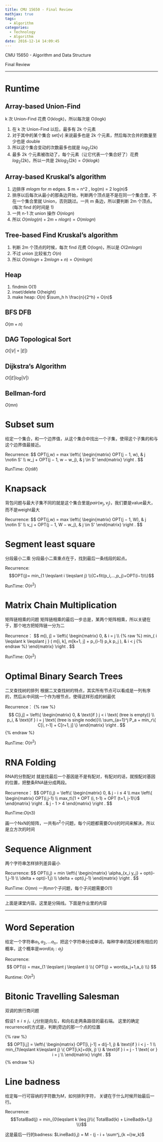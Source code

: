 ```yaml
---
title: CMU 15650 - Final Review 
mathjax: true 
tags:
  - Algorithm
categories:
  - Technology
  - Algorithm
date: 2016-12-14 14:09:45
---
```

CMU 15650 - Algorithm and Data Structure 

Final Review 
<!-- more -->

***

# Runtime

## Array-based Union-Find
k 次 Union-Find 花费 O(klogk)，所以每次是 O(logk)
1. 在 k 次 Union-Find 以后，最多有 2k 个元素
2. 对于其中的某个集合 set[v] 来说最多也是 2k 个元素，然后每次合并的数量至少也是 double
3. 所以这个集合变动的次数最多也就是 $log_2 (2k)$
4. 最多 2k 个元素被改动了，每个元素（让它代表一个集合好了）花费 $log_2 (2k)$，所以一共是 $2k log_2 (2k) = O(klogk)$

## Array-based Kruskal’s algorithm
1. 边排序 $mlogm$ for $m$ edges.
$ m = n^2 , log(m) = 2 log(n)$
2. 排序以后每次从最小的那条边开始，判断两个顶点是不是在同一个集合里，不在一个集合里就 Union，否则跳过。一共 m 条边，所以要判断 2m 个顶点。(每次 find 的时间是 1)
3. 一共 n-1 次 union 操作 $O(nlogn)$
4. 所以 $O(mlog(n) + 2m + nlogn) =O(mlogn)$

##  Tree-based Find Kruskal’s algorithm
1. 判断 2m 个顶点的时候，每次 find 花费 O(logn)，所以是 $O(2mlogn)$
2. 不过 union 比较省力 $O(n)$
3. 所以 $O(mlogn + 2mlogn+ n) =O(mlogn)$

## Heap
1. findmin O(1)
2. inset/delete O(height)
3. make heap: $O(n)$
$\sum_h h \frac{n}{2^h} = O(n)$

## BFS DFB
$O(m+n)$

## DAG Topological Sort
$O(|V|+|E|)$

## Dijkstra’s Algorithm
$O(|E|log|V|)$

## Bellman-ford
$O(mn)$

# Subset sum 
给定一个集合，和一个边界值，从这个集合中找出一个子集，使得这个子集的和与这个边界值最接近。

Recurrence:
$$
OPT(j,w) = max
\left\\{
\begin{matrix}
OPT(j − 1, w), &  j \notin S' \\\\
w_j + OPT(j − 1, w − w_j), & j \in S'
\end{matrix} \right .
$$

RunTime: $O(nW)$

# Knapsack
背包问题与最大子集不同的就是这个集合里是$pair(w_j,v_j)$，我们要是value最大，而不是weight最大

Recurrence:
$$
OPT(j,w) = max
\left\\{
  \begin{matrix}
    OPT(j − 1, W), &  j \notin S' \\\\
    v_j + OPT(j − 1, W − w_j), & j \in S'
  \end{matrix} 
\right .
$$

# Segment least square
分段最小二乘
分段最小二乘重点在于，找到最后一条线段的起点。

Recurrence:
$$OPT(j)= min_{1 \leqslant i \leqslant j} \\{C+fit(p_i,...,p_j)+OPT(i−1)\\}$$

RunTime: $O(n^2)$

# Matrix Chain Multiplication
矩阵链相乘的问题
矩阵链相乘的最后一步总是，某两个矩阵相乘，所以关键在于，那个地方把矩阵链一分为二

Recurrence：
$$
m[i, j] = 
\left\\{
  \begin{matrix}
    0, &  i = j \\\\
    {% raw %}    min_{ i \leqslant k \leqslant j } ( m[i, k], m[k+1, j] + p_{i-1} p_k p_j ), & i < j  {% endraw %}
  \end{matrix} 
\right .
$$

RunTime: $O(n^2)$

# Optimal Binary Search Trees
二叉查找树的排列
根据二叉查找树的特点，其实所有节点可以看成是一列有序的，然后从中间挑一个作为根节点，使得这样形成的树最优

Recurrence：
{% raw %}
$$
C[i,j]  = 
\left\{
\begin{matrix}
0, &  \text{if } j < i \text{ (tree is empty)} \\
p_i, & \text{if } i = j \text{ (tree is single node)}\\
\sum_{a=1}^j P_a + min_r\{ C[i, r-1] + C[r+1, j] \}
\end{matrix} \right .
$$
{% endraw %}

RunTime: $O(n^2)$

# RNA Folding
RNA的分割配对
就是找最后一个基因是不是有配对，有配对的话，就按配对基因的位置，把整条RNA链分成两段。

Recurrence：
$$
OPT(i,j) = 
\left\\{
    \begin{matrix}
        0, & j - i ≤ 4 \\\\
        max
        \left\\{
            \begin{matrix}
                OPT(i,j-1) \\\\
                max_t\\{1 + OPT (i, t-1) + OPT (t+1, j-1)\\}$
            \end{matrix} 
        \right . & j - 1 > 4
    \end{matrix} 
\right .
$$

RunTime:$O(n3)$

画一个NxN的矩阵，一共有$n^2$个问题，每个问题都需要$O(n)$的时间来解决，所以是立方次的时间

# Sequence Alignment
两个字符串怎样排列差异最小

Recurrence:
$$
OPT(i,j) = min
\left\\{
    \begin{matrix}
        \alpha_{x_i y_j} + opt(i-1,j-1) \\\\
        \delta + opt(i-1,j) \\\\
        \delta + opt(i,j-1)
    \end{matrix} 
\right .
$$

RunTime: $O(mn)$ 
一共$mn$个子问题，每个子问题需要$O(1)$

***
上面是课堂内容。这里是分隔线。下面是作业里的内容
***

# Word Seperation
给定一个字符串$a_1, a_2, ... a_n$，把这个字符串分成单词，每种字串的配对都有相应的概率，这个概率是$word(a_i:a_j)$

Recurrence:
$$
OPT(i) = max_{1 \leqslant j \leqslant i} \\{ OPT(j) + word(a_j+1,a_i)  \\}
$$

Runtime: $O(n^2)$

# Bitonic Travelling Salesman
双调的旅行商问题

假设$1 \leqslant i \leqslant j$，$i$,$j$分别是向左，和向右走两条路径的最右端。
这里的确定recurrence的方式是，判断j旁边的那一个点的位置

{% raw %}
$$
OPT[i,j] = 
\left\{
    \begin{matrix}
      OPT[i, j-1] + d(j-1, j)     & \text{if }  i < j - 1 \\
      min_{1\leqslant k\leqslant j} \{ OPT[i,k]+d(k, j) \} & \text{if }  i = j - 1 \text{ or } i = j  \\ 
    \end{matrix} 
\right .
$$
{% endraw %}

# Line badness
给定每一行可容纳的字符数为$M$，如何排列字符，
关键在于什么时候开始最后一行。

Recurrence:
$$TotalBad(j) = min_{0\leqslant k \leq j}\\{ TotalBad(k) + LineBad(k+1,j) \\}$$

这是最后一行的badness:
$LineBad(i,j) = M - (j - i + \sum^j_{k =i}w_k)$ 







